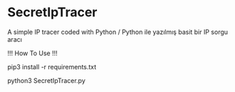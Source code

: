 # SecretIpTracer
A simple IP tracer coded with Python / Python ile yazılmış basit bir IP sorgu aracı

!!! How To Use !!!

pip3 install -r requirements.txt

python3 SecretIpTracer.py
